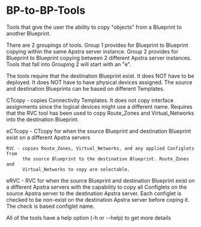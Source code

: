 # BP-to-BP-Tools

Tools that give the user the ability to copy "objects" from a Blueprint to 
another Blueprint. 

There are 2 groupings of tools. Group 1 provides for Blueprint to Blueprint 
copying within the same Apstra server instance. Group 2 provides for Blueprint
to Blueprint copying between 2 different Apstra server instances. Tools that 
fall into Grouping 2 will start with an "e". 

The tools require that the destination Blueprint exist. It does NOT have to
be deployed. It does NOT have to have physical devices assigned. The source and 
destination Blueprints can be based on different Templates.


 CTcopy - copies Connectivity Templates. It does not copy interface assignments
          since the logical devices might use a different name.  Requires that
          the RVC tool has been used to copy Route_Zones and Virtual_Networks 
          into the destination Blueprint.

eCTcopy - CTcopy for when the source Blueprint and destination Blueprint exist
          on a different Apstra servers

    RVC - copies Route_Zones, Virtual_Networks, and any applied Configlets from 
          the source Blueprint to the destination Blueprint. Route_Zones and 
          Virtual_Networks to copy are selectable.

   eRVC - RVC for when the source Blueprint and destination Blueprint exist on 
          a different Apstra servers with the capability to copy all Configlets
          on the source Apstra server to the destination Apstra server. Each 
          configlet is checked to be non-exist on the destination Apstra server
          before coping it. The check is based configlet name.    

All of the tools have a help option (-h or --help) to get more details
